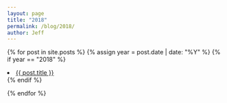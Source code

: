 ```yaml
---
layout: page
title: "2018"
permalink: /blog/2018/
author: Jeff
---
```

{% for post in site.posts %}
  {% assign year = post.date | date: "%Y" %}
  {% if year == "2018" %}
  <li><a href="{{ post.url }}">{{ post.title }}</a></li>    
  {% endif %}
  
{% endfor %}
